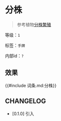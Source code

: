 # 分株

> 参考植物[分株繁殖](https://baike.baidu.com/item/%E5%88%86%E6%A0%AA%E7%B9%81%E6%AE%96/2032853)

等级：`1`

标签：`手牌`

内部id：`?`

## 效果

{{#include 词条.md:分株}}

## CHANGELOG

- [0.1.0] 引入

